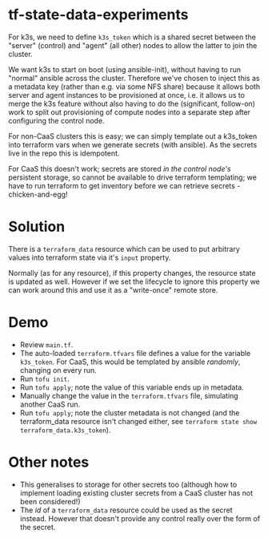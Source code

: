 # tf-state-data-experiments

For k3s, we need to define `k3s_token` which is a shared secret between the "server" (control) and "agent" (all other) nodes to allow the latter to join the cluster.

We want k3s to start on boot (using ansible-init), without having to run "normal" ansible across the cluster. Therefore we've chosen to inject this as a metadata key (rather than e.g. via some NFS share) because it allows both server and agent instances to be provisioned at once, i.e. it allows us to merge the k3s feature without also having to do the (significant, follow-on) work to split out provisioning of compute nodes into a separate step after configuring the control node.

For non-CaaS clusters this is easy; we can simply template out a k3s_token into terraform vars when we generate secrets (with ansible). As the secrets live in the repo this is idempotent.

For CaaS this doesn't work; secrets are stored *in the control node's* persistent storage, so cannot be available to drive terraform templating; we have to run terraform to get inventory before we can retrieve secrets - chicken-and-egg!

# Solution
There is a `terraform_data` resource which can be used to put arbitrary values into terraform state via it's `input` property.

Normally (as for any resource), if this property changes, the resource state is updated as well. However if we set the lifecycle to ignore this property we can work around this and use it as a "write-once" remote store.

# Demo
- Review `main.tf`.
- The auto-loaded `terraform.tfvars` file defines a value for the variable `k3s_token`. For CaaS, this would be templated by ansible *randomly*, changing on every run.
- Run `tofu init`.
- Run `tofu apply`; note the value of this variable ends up in metadata.
- Manually change the value in the `terraform.tfvars` file, simulating another CaaS run.
- Run `tofu apply`; note the cluster metadata is not changed (and the terraform_data resource isn't changed either, see `terraform state show terraform_data.k3s_token`).

# Other notes
- This generalises to storage for other secrets too (although how to implement loading existing cluster secrets from a CaaS cluster has not been considered!)
- The *id* of a `terraform_data` resource could be used as the secret instead. However that doesn't provide any control really over the form of the secret.
